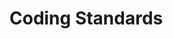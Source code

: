 # Coding Standards

<!-- 
Include:
1. Style guide for code.
2. Best practices for maintainability.
3. Code review checklist.
-->
